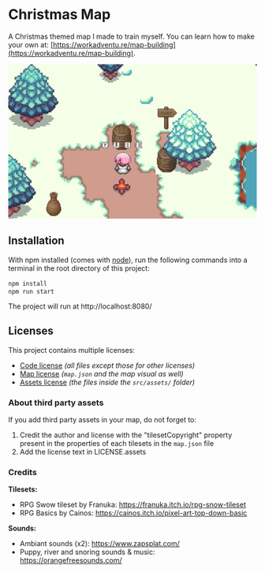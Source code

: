 # Christmas Map
A Christmas themed map I made to train myself. You can learn how to make your own at: [https://workadventu.re/map-building](https://workadventu.re/map-building).

![map](./map.png)

## Installation

With npm installed (comes with [node](https://nodejs.org/en/)), run the following commands into a terminal in the root directory of this project:

```shell
npm install
npm run start
```

The project will run at http://localhost:8080/

## Licenses

This project contains multiple licenses:

* [Code license](./LICENSE.code) *(all files except those for other licenses)*
* [Map license](./LICENSE.map) *(`map.json` and the map visual as well)*
* [Assets license](./LICENSE.assets) *(the files inside the `src/assets/` folder)*

### About third party assets

If you add third party assets in your map, do not forget to:
1. Credit the author and license with the "tilesetCopyright" property present in the properties of each tilesets in the `map.json` file
2. Add the license text in LICENSE.assets

### Credits

**Tilesets:** 
* RPG Swow tileset by Franuka: https://franuka.itch.io/rpg-snow-tileset
* RPG Basics by Cainos: https://cainos.itch.io/pixel-art-top-down-basic

**Sounds:** 
* Ambiant sounds (x2): https://www.zapsplat.com/
* Puppy, river and snoring sounds & music: https://orangefreesounds.com/
